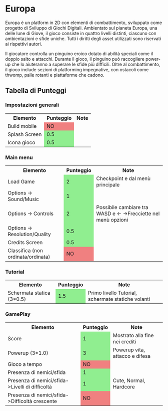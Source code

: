 # Europa
Europa è un platform in 2D con elementi di combattimento, sviluppato come progetto di Sviluppo di Giochi Digitali. Ambientato sul pianeta Europa, una delle lune di Giove, il gioco consiste in quattro livelli distinti, ciascuno con ambientazioni e sfide uniche. Tutti i diritti degli asset utilizzati sono riservati ai rispettivi autori.

Il giocatore controlla un pinguino eroico dotato di abilità speciali come il doppio salto e attacchi. Durante il gioco, il pinguino può raccogliere power-up che lo aiuteranno a superare le sfide più difficili. Oltre al combattimento, il gioco include sezioni di platforming impegnative, con ostacoli come thwomp, palle rotanti e piattaforme che cadono.

## Tabella di Punteggi

### Impostazioni generali 
<table>
  <tr>
    <th>Elemento</th>
    <th>Punteggio</th>
    <th>Note</th>
  </tr>
  <tr>
    <td>Build mobile</td>
    <td style="background-color: LightCoral;">NO</td>
    <td></td>
  </tr>
  <tr>
    <td>Splash Screen</td>
    <td style="background-color: lightgreen;">0.5</td>
    <td></td>
  </tr>
  <tr>
    <td>Icona gioco</td>
    <td style="background-color: lightgreen;">0.5</td>
    <td></td>
  </tr>
</table>

### Main menu
<table>
  <tr>
    <th>Elemento</th>
    <th>Punteggio</th>
    <th>Note</th>
  </tr>
  <tr>
    <td>Load Game</td>
    <td style="background-color: lightgreen;">2</td>
    <td>Checkpoint e dal menù principale</td>
  </tr>
  <tr>
    <td>Options -> Sound/Music</td>
    <td style="background-color: lightgreen;">1</td>
    <td></td>
  </tr>
  <tr>
    <td>Options -> Controls</td>
    <td style="background-color: lightgreen;">2</td>
    <td>Possibile cambiare tra WASD e <- ->Frecciette nel menù opzioni</td>
  </tr>
    <tr>
    <td>Options -> Resolution/Quality</td>
    <td style="background-color: lightgreen;">0.5</td>
    <td></td>
  </tr>
  </tr>
  <tr>
    <td>Credits Screen</td>
    <td style="background-color: lightgreen;">0.5</td>
    <td></td>
  </tr>
    <tr>
    <td>Classifica (non ordinata/ordinata)</td>
    <td style="background-color: lightcoral;">NO</td>
    <td></td>
  </tr>
  </table>

### Tutorial
  <table>
  <tr>
    <th>Elemento</th>
    <th>Punteggio</th>
    <th>Note</th>
  </tr>
  <tr>
    <td>Schermata statica (3*0.5)</td>
    <td style="background-color: lightgreen;">1.5</td>
    <td>Primo livello Tutorial, schermate statiche volanti</td>
  </tr>
</table>

### GamePlay
  <table>
  <tr>
    <th>Elemento</th>
    <th>Punteggio</th>
    <th>Note</th>
  </tr>
  <tr>
    <td>Score</td>
    <td style="background-color: lightgreen;">1</td>
    <td>Mostrato alla fine nei crediti</td>
  </tr>
    <tr>
    <td>Powerup (3*1.0)</td>
    <td style="background-color: lightgreen;">3</td>
    <td>Powerup vita, attacco e difesa</td>
  </tr>
  </tr>
    <tr>
    <td>Gioco a tempo</td>
    <td style="background-color: lightcoral;">NO</td>
    <td></td>
  </tr> 
     <tr>
    <td>Presenza di nemici/sfida</td>
    <td style="background-color: lightgreen;">1</td>
    <td></td>
  </tr>
      <tr>
    <td>Presenza di nemici/sfida->Livelli di difficoltà</td>
    <td style="background-color: lightgreen;">1</td>
    <td>Cute, Normal, Hardcore</td>
  </tr>
       <tr>
    <td>Presenza di nemici/sfida->Difficoltà crescente</td>
    <td style="background-color: lightcoral;">NO</td>
    <td></td>
  </tr> 
</table>
